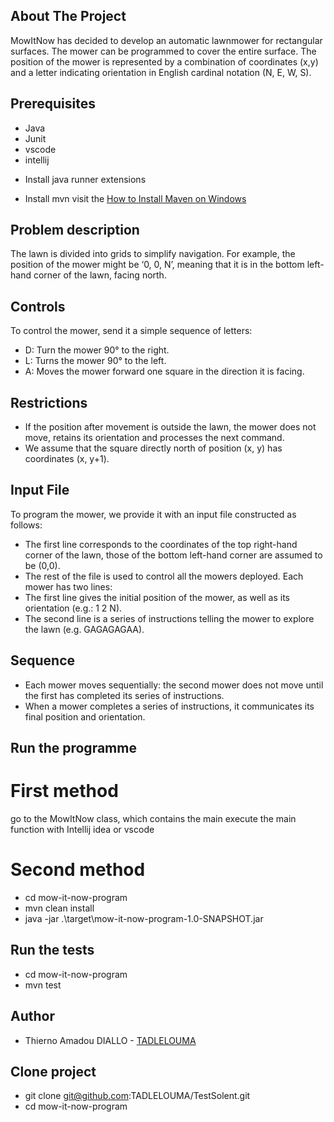 ## About The Project
MowItNow has decided to develop an automatic lawnmower for rectangular surfaces. 
The mower can be programmed to cover the entire surface. The position of the mower is represented by a combination of coordinates (x,y) and a letter indicating orientation in English cardinal notation (N, E, W, S).

## Prerequisites
- Java
- Junit
- vscode
- intellij

* Install java runner extensions

* Install mvn visit the [How to Install Maven on Windows](https://phoenixnap.com/kb/install-maven-windows)

## Problem description
The lawn is divided into grids to simplify navigation. For example, the position of the mower might be ‘0, 0, N’, meaning that it is in the bottom left-hand corner of the lawn, facing north.

## Controls
To control the mower, send it a simple sequence of letters:

* D: Turn the mower 90° to the right.
* L: Turns the mower 90° to the left.
* A: Moves the mower forward one square in the direction it is facing.

## Restrictions

* If the position after movement is outside the lawn, the mower does not move, retains its orientation and processes the next command.
* We assume that the square directly north of position (x, y) has coordinates (x, y+1).

## Input File
To program the mower, we provide it with an input file constructed as follows:

- The first line corresponds to the coordinates of the top right-hand corner of the lawn, those of the bottom left-hand corner are assumed to be (0,0).
- The rest of the file is used to control all the mowers deployed. Each mower has two lines:
- The first line gives the initial position of the mower, as well as its orientation (e.g.: 1 2 N).
- The second line is a series of instructions telling the mower to explore the lawn (e.g. GAGAGAGAA).

## Sequence

* Each mower moves sequentially: the second mower does not move until the first has completed its series of instructions.
* When a mower completes a series of instructions, it communicates its final position and orientation.

## Run the programme

# First method
go to the MowItNow class, which contains the main execute the main function with Intellij idea or vscode

# Second method
- cd mow-it-now-program
- mvn clean install
- java -jar .\target\mow-it-now-program-1.0-SNAPSHOT.jar

##  Run the tests
- cd mow-it-now-program
- mvn test

## Author
* Thierno Amadou DIALLO - [TADLELOUMA](https://github.com/TADLELOUMA/PROJETS)

## Clone project
* git clone git@github.com:TADLELOUMA/TestSolent.git
* cd mow-it-now-program

